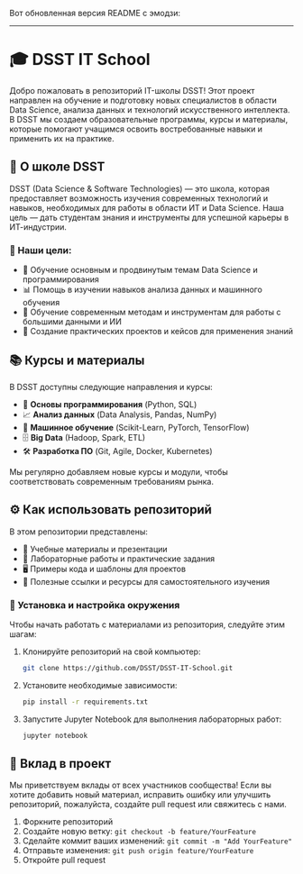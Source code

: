 Вот обновленная версия README с эмодзи:

---

# 🎓 DSST IT School

Добро пожаловать в репозиторий IT-школы DSST! Этот проект направлен на обучение и подготовку новых специалистов в области Data Science, анализа данных и технологий искусственного интеллекта. В DSST мы создаем образовательные программы, курсы и материалы, которые помогают учащимся освоить востребованные навыки и применить их на практике.

## 🏫 О школе DSST

DSST (Data Science & Software Technologies) — это школа, которая предоставляет возможность изучения современных технологий и навыков, необходимых для работы в области ИТ и Data Science. Наша цель — дать студентам знания и инструменты для успешной карьеры в ИТ-индустрии.

### 🎯 Наши цели:
- 📘 Обучение основным и продвинутым темам Data Science и программирования
- 📊 Помощь в изучении навыков анализа данных и машинного обучения
- 🤖 Обучение современным методам и инструментам для работы с большими данными и ИИ
- 💼 Создание практических проектов и кейсов для применения знаний

## 📚 Курсы и материалы

В DSST доступны следующие направления и курсы:
- 🐍 **Основы программирования** (Python, SQL)
- 📈 **Анализ данных** (Data Analysis, Pandas, NumPy)
- 🧠 **Машинное обучение** (Scikit-Learn, PyTorch, TensorFlow)
- 🗄️ **Big Data** (Hadoop, Spark, ETL)
- 🛠️ **Разработка ПО** (Git, Agile, Docker, Kubernetes)

Мы регулярно добавляем новые курсы и модули, чтобы соответствовать современным требованиям рынка.

## ⚙️ Как использовать репозиторий

В этом репозитории представлены:
- 📑 Учебные материалы и презентации
- 📝 Лабораторные работы и практические задания
- 🖥️ Примеры кода и шаблоны для проектов
- 🔗 Полезные ссылки и ресурсы для самостоятельного изучения

### 🚀 Установка и настройка окружения
Чтобы начать работать с материалами из репозитория, следуйте этим шагам:

1. Клонируйте репозиторий на свой компьютер:
    ```bash
    git clone https://github.com/DSST/DSST-IT-School.git
    ```

2. Установите необходимые зависимости:
    ```bash
    pip install -r requirements.txt
    ```

3. Запустите Jupyter Notebook для выполнения лабораторных работ:
    ```bash
    jupyter notebook
    ```

## 🤝 Вклад в проект

Мы приветствуем вклады от всех участников сообщества! Если вы хотите добавить новый материал, исправить ошибку или улучшить репозиторий, пожалуйста, создайте pull request или свяжитесь с нами.

1. Форкните репозиторий
2. Создайте новую ветку: `git checkout -b feature/YourFeature`
3. Сделайте коммит ваших изменений: `git commit -m "Add YourFeature"`
4. Отправьте изменения: `git push origin feature/YourFeature`
5. Откройте pull request
